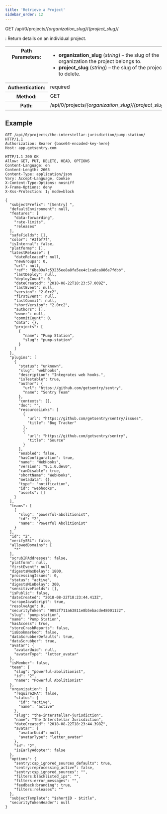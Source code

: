 ```yaml
---
title: 'Retrieve a Project'
sidebar_order: 12
---
```


GET /api/0/projects/_{organization_slug}_/_{project_slug}_/

: Return details on an individual project.

  <table class="table"><tbody valign="top"><tr><th>Path Parameters:</th><td><ul><li><strong>organization_slug</strong> (<em>string</em>) – the slug of the organization the project belongs to.</li><li><strong>project_slug</strong> (<em>string</em>) – the slug of the project to delete.</li></ul></td></tr><tr><th>Authentication:</th><td>required</td></tr><tr><th>Method:</th><td>GET</td></tr><tr><th>Path:</th><td>/api/0/projects/<em>{organization_slug}</em>/<em>{project_slug}</em>/</td></tr></tbody></table>

## Example

```http
GET /api/0/projects/the-interstellar-jurisdiction/pump-station/ HTTP/1.1
Authorization: Bearer {base64-encoded-key-here}
Host: app.getsentry.com
```

```http
HTTP/1.1 200 OK
Allow: GET, PUT, DELETE, HEAD, OPTIONS
Content-Language: en
Content-Length: 2663
Content-Type: application/json
Vary: Accept-Language, Cookie
X-Content-Type-Options: nosniff
X-Frame-Options: deny
X-Xss-Protection: 1; mode=block

{
  "subjectPrefix": "[Sentry] ",
  "defaultEnvironment": null,
  "features": [
    "data-forwarding",
    "rate-limits",
    "releases"
  ],
  "safeFields": [],
  "color": "#3fbf7f",
  "isInternal": false,
  "platforms": [],
  "latestRelease": {
    "dateReleased": null,
    "newGroups": 0,
    "url": null,
    "ref": "6ba09a7c53235ee8a8fa5ee4c1ca8ca886e7fdbb",
    "lastDeploy": null,
    "deployCount": 0,
    "dateCreated": "2018-08-22T18:23:57.009Z",
    "lastEvent": null,
    "version": "2.0rc2",
    "firstEvent": null,
    "lastCommit": null,
    "shortVersion": "2.0rc2",
    "authors": [],
    "owner": null,
    "commitCount": 0,
    "data": {},
    "projects": [
      {
        "name": "Pump Station",
        "slug": "pump-station"
      }
    ]
  },
  "plugins": [
    {
      "status": "unknown",
      "slug": "webhooks",
      "description": "Integrates web hooks.",
      "isTestable": true,
      "author": {
        "url": "https://github.com/getsentry/sentry",
        "name": "Sentry Team"
      },
      "contexts": [],
      "doc": "",
      "resourceLinks": [
        {
          "url": "https://github.com/getsentry/sentry/issues",
          "title": "Bug Tracker"
        },
        {
          "url": "https://github.com/getsentry/sentry",
          "title": "Source"
        }
      ],
      "enabled": false,
      "hasConfiguration": true,
      "name": "WebHooks",
      "version": "9.1.0.dev0",
      "canDisable": true,
      "shortName": "WebHooks",
      "metadata": {},
      "type": "notification",
      "id": "webhooks",
      "assets": []
    }
  ],
  "teams": [
    {
      "slug": "powerful-abolitionist",
      "id": "2",
      "name": "Powerful Abolitionist"
    }
  ],
  "id": "2",
  "verifySSL": false,
  "allowedDomains": [
    "*"
  ],
  "scrubIPAddresses": false,
  "platform": null,
  "firstEvent": null,
  "digestsMaxDelay": 1800,
  "processingIssues": 0,
  "status": "active",
  "digestsMinDelay": 300,
  "sensitiveFields": [],
  "isPublic": false,
  "dateCreated": "2018-08-22T18:23:44.413Z",
  "scrapeJavaScript": true,
  "resolveAge": 0,
  "securityToken": "9092f711a63811e8b5ebacde48001122",
  "slug": "pump-station",
  "name": "Pump Station",
  "hasAccess": true,
  "storeCrashReports": false,
  "isBookmarked": false,
  "dataScrubberDefaults": true,
  "dataScrubber": true,
  "avatar": {
    "avatarUuid": null,
    "avatarType": "letter_avatar"
  },
  "isMember": false,
  "team": {
    "slug": "powerful-abolitionist",
    "id": "2",
    "name": "Powerful Abolitionist"
  },
  "organization": {
    "require2FA": false,
    "status": {
      "id": "active",
      "name": "active"
    },
    "slug": "the-interstellar-jurisdiction",
    "name": "The Interstellar Jurisdiction",
    "dateCreated": "2018-08-22T18:23:44.398Z",
    "avatar": {
      "avatarUuid": null,
      "avatarType": "letter_avatar"
    },
    "id": "2",
    "isEarlyAdopter": false
  },
  "options": {
    "sentry:csp_ignored_sources_defaults": true,
    "sentry:reprocessing_active": false,
    "sentry:csp_ignored_sources": "",
    "filters:blacklisted_ips": "",
    "filters:error_messages": "",
    "feedback:branding": true,
    "filters:releases": ""
  },
  "subjectTemplate": "$shortID - $title",
  "securityTokenHeader": null
}
```
